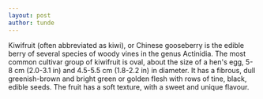 ```yaml
---
layout: post
author: tunde
---
```

Kiwifruit (often abbreviated as kiwi), or Chinese gooseberry is the
edible berry of several species of woody vines in the genus Actinidia.
The most common cultivar group of kiwifruit is oval, about the size of 
a hen's egg, 5-8 cm (2.0-3.1 in) and 4.5-5.5 cm (1.8-2.2 in) in diameter.
It has a fibrous, dull greenish-brown and bright green or golden flesh
with rows of tine, black, edible seeds. The fruit has a soft texture,
with a sweet and unique flavour.
